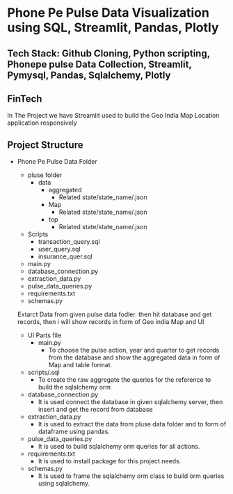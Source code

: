 # Phone Pe Pulse Data Visualization using SQL, Streamlit, Pandas, Plotly

## Tech Stack: Github Cloning, Python scripting, Phonepe pulse Data Collection, Streamlit, Pymysql, Pandas, Sqlalchemy, Plotly

## FinTech

In The Project we have Streamlit used to build the Geo India Map Location application responsively


## Project Structure
- Phone Pe Pulse Data Folder
  - pluse folder
      - data
        - aggregated
            - Related state/state_name/.json
        - Map
            - Related state/state_name/.json
        - top
            - Related state/state_name/.json
  - Scripts
      - transaction_query.sql
      - user_query.sql
      - insurance_quer.sql
  - main.py
  - database_connection.py
  - extraction_data.py
  - pulse_data_queries.py
  - requirements.txt
  - schemas.py
            
  Extarct Data from given pulse data fodler. then hit database and get records, then i will show records in form of Geo india Map and UI


  - UI Parts file
      - main.py
          - To choose the pulse action, year and quarter to get records from the database and show the aggregated data in form of Map and table format.
  - scripts/.sql
      - To create the raw aggregate the queries for the reference to build the sqlalchemy orm
  - database_connection.py
    - It is used connect the database in given sqlalchemy server, then insert and get the record from database
  - extraction_data.py
    - It is used to extract the data from pluse data folder and to form of dataframe using pandas.
  - pulse_data_queries.py
    - It is used to build sqlalchemy orm queries for all actions.
  - requirements.txt
    - It is used to install package for this project needs.
  - schemas.py
    - It is used to frame the sqlalchemy orm class to build orm queries using sqlalchemy.
  
